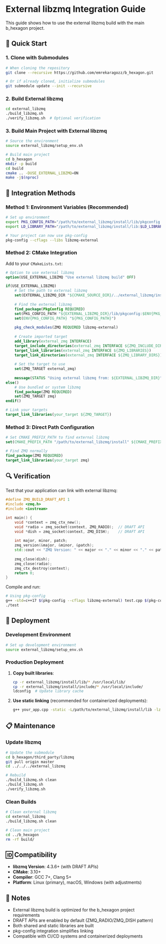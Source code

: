 # External libzmq Integration Guide

This guide shows how to use the external libzmq build with the main b_hexagon project.

## 🚀 Quick Start

### 1. Clone with Submodules

```bash
# When cloning the repository
git clone --recursive https://github.com/emrekaragozz/b_hexagon.git

# Or if already cloned, initialize submodules
git submodule update --init --recursive
```

### 2. Build External libzmq

```bash
cd external_libzmq
./build_libzmq.sh
./verify_libzmq.sh  # Optional verification
```

### 3. Build Main Project with External libzmq

```bash
# Source the environment
source external_libzmq/setup_env.sh

# Build main project
cd b_hexagon
mkdir -p build
cd build
cmake .. -DUSE_EXTERNAL_LIBZMQ=ON
make -j$(nproc)
```

## 🔧 Integration Methods

### Method 1: Environment Variables (Recommended)

```bash
# Set up environment
export PKG_CONFIG_PATH="/path/to/external_libzmq/install/lib/pkgconfig:$PKG_CONFIG_PATH"
export LD_LIBRARY_PATH="/path/to/external_libzmq/install/lib:$LD_LIBRARY_PATH"

# Your project can now use pkg-config
pkg-config --cflags --libs libzmq-external
```

### Method 2: CMake Integration

Add to your `CMakeLists.txt`:

```cmake
# Option to use external libzmq
option(USE_EXTERNAL_LIBZMQ "Use external libzmq build" OFF)

if(USE_EXTERNAL_LIBZMQ)
    # Set the path to external libzmq
    set(EXTERNAL_LIBZMQ_DIR "${CMAKE_SOURCE_DIR}/../external_libzmq/install")
    
    # Find the external libzmq
    find_package(PkgConfig REQUIRED)
    set(PKG_CONFIG_PATH "${EXTERNAL_LIBZMQ_DIR}/lib/pkgconfig:$ENV{PKG_CONFIG_PATH}")
    set(ENV{PKG_CONFIG_PATH} "${PKG_CONFIG_PATH}")
    
    pkg_check_modules(ZMQ REQUIRED libzmq-external)
    
    # Create imported target
    add_library(external_zmq INTERFACE)
    target_include_directories(external_zmq INTERFACE ${ZMQ_INCLUDE_DIRS})
    target_link_libraries(external_zmq INTERFACE ${ZMQ_LIBRARIES})
    target_link_directories(external_zmq INTERFACE ${ZMQ_LIBRARY_DIRS})
    
    # Set the target to use
    set(ZMQ_TARGET external_zmq)
    
    message(STATUS "Using external libzmq from: ${EXTERNAL_LIBZMQ_DIR}")
else()
    # Use bundled or system libzmq
    find_package(ZMQ REQUIRED)
    set(ZMQ_TARGET zmq)
endif()

# Link your targets
target_link_libraries(your_target ${ZMQ_TARGET})
```

### Method 3: Direct Path Configuration

```cmake
# Set CMAKE_PREFIX_PATH to find external libzmq
set(CMAKE_PREFIX_PATH "/path/to/external_libzmq/install" ${CMAKE_PREFIX_PATH})

# Find ZMQ normally
find_package(ZMQ REQUIRED)
target_link_libraries(your_target zmq)
```

## 🔍 Verification

Test that your application can link with external libzmq:

```cpp
#define ZMQ_BUILD_DRAFT_API 1
#include <zmq.h>
#include <iostream>

int main() {
    void *context = zmq_ctx_new();
    void *radio = zmq_socket(context, ZMQ_RADIO);  // DRAFT API
    void *dish = zmq_socket(context, ZMQ_DISH);    // DRAFT API
    
    int major, minor, patch;
    zmq_version(&major, &minor, &patch);
    std::cout << "ZMQ Version: " << major << "." << minor << "." << patch << std::endl;
    
    zmq_close(dish);
    zmq_close(radio);
    zmq_ctx_destroy(context);
    return 0;
}
```

Compile and run:

```bash
# Using pkg-config
g++ -std=c++17 $(pkg-config --cflags libzmq-external) test.cpp $(pkg-config --libs libzmq-external) -o test
./test
```

## 🚚 Deployment

### Development Environment

```bash
# Set up development environment
source external_libzmq/setup_env.sh
```

### Production Deployment

1. **Copy built libraries**:
   ```bash
   cp -r external_libzmq/install/lib/* /usr/local/lib/
   cp -r external_libzmq/install/include/* /usr/local/include/
   ldconfig  # Update library cache
   ```

2. **Use static linking** (recommended for containerized deployments):
   ```bash
   g++ your_app.cpp -static -L/path/to/external_libzmq/install/lib -lzmq -lpthread -lrt
   ```

## 📋 Maintenance

### Update libzmq

```bash
# Update the submodule
cd b_hexagon/third_party/libzmq
git pull origin master
cd ../../../external_libzmq

# Rebuild
./build_libzmq.sh clean
./build_libzmq.sh
./verify_libzmq.sh
```

### Clean Builds

```bash
# Clean external libzmq
cd external_libzmq
./build_libzmq.sh clean

# Clean main project
cd ../b_hexagon
rm -rf build/
```

## 🆔 Compatibility

- **libzmq Version**: 4.3.6+ (with DRAFT APIs)
- **CMake**: 3.10+
- **Compiler**: GCC 7+, Clang 5+
- **Platform**: Linux (primary), macOS, Windows (with adjustments)

## 📝 Notes

- External libzmq build is optimized for the b_hexagon project requirements
- DRAFT APIs are enabled by default (ZMQ_RADIO/ZMQ_DISH pattern)
- Both shared and static libraries are built
- pkg-config integration simplifies linking
- Compatible with CI/CD systems and containerized deployments

